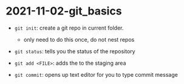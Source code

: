# 2021-11-02-git_basics

- `git init`: create a git repo in current folder.
    - only need to do this once, do not nest repos
- `git status`: tells you the status of the repository

- `git add <FILE>`: adds the <FILE> to the staging area
- `git commit`: opens up text editor for you to type commit message

